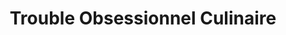 ---
title: "Trouble Obsessionnel Culinaire"
url: /orleans/trouble-obsessionnel-culinaire/
shop: articles ménagers
---